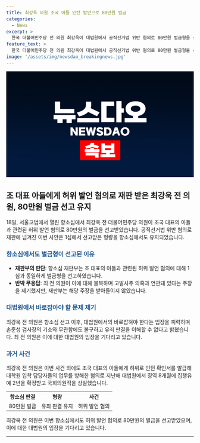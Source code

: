 ```yaml
---
title: 최강욱 의원 조국 아들 인턴 발언으로 80만원 벌금
categories:
  - News
excerpt: >
  한국 더불어민주당 전 의원 최강욱이 대법원에서 공직선거법 위반 혐의로 80만원 벌금형을 선고받았다. 그는 조국혁신당 대표의 아들에게 허위로 인턴 확인서를 발급해 대학원 입학 담당자들을 속인 혐의로도 기소돼 상실한 의원직에서 벌금형을 받았다. 항소심에서는 고발사주 의혹과 연관돼 손준성 검사장의 공소권 남용 주장이 받아들여지지 않았으며 최 전 의원은 판결을 받아들일 수 없다는 입장을 밝혔다.
feature_text: >
  한국 더불어민주당 전 의원 최강욱이 대법원에서 공직선거법 위반 혐의로 80만원 벌금형을 선고받았다. 그는 조국혁신당 대표의 아들에게 허위로 인턴 확인서를 발급해 대학원 입학 담당자들을 속인 혐의로도 기소돼 상실한 의원직에서 벌금형을 받았다. 항소심에서는 고발사주 의혹과 연관돼 손준성 검사장의 공소권 남용 주장이 받아들여지지 않았으며 최 전 의원은 판결을 받아들일 수 없다는 입장을 밝혔다.
image: '/assets/img/newsdao_breakingnews.jpg'
---
```


<p><img src="/assets/img/newsdao_breakingnews.jpg" alt="implanttips 속보" /></p>

<h2 data-ke-size="size26">조 대표 아들에게 허위 발언 혐의로 재판 받은 최강욱 전 의원, 80만원 벌금 선고 유지</h2>

<p data-ke-size="size16">18일, 서울고법에서 열린 항소심에서 최강욱 전 더불어민주당 의원이 조국 대표의 아들과 관련된 허위 발언 혐의로 80만원의 벌금을 선고받았습니다. 공직선거법 위반 혐의로 재판에 넘겨진 이번 사안은 1심에서 선고받은 형량을 항소심에서도 유지되었습니다.</p>

<h3><b><span style="color: #1a5490;">항소심에서도 벌금형이 선고된 이유</span></b></h3>

<ul>
    <li><b>재판부의 판단</b>: 항소심 재판부는 조 대표의 아들과 관련된 허위 발언 혐의에 대해 1심과 동일하게 벌금형을 선고하였습니다.</li>
    <li><b>반박 무응답</b>: 최 전 의원이 이에 대해 불복하며 고발사주 의혹과 연관돼 있다는 주장을 제기했지만, 재판부는 해당 주장을 받아들이지 않았습니다.</li>
</ul>

<h3><b><span style="color: #1a5490;">대법원에서 바로잡아야 할 문제 제기</span></b></h3>

<p data-ke-size="size16">최강욱 전 의원은 항소심 선고 이후, 대법원에서의 바로잡혀야 한다는 입장을 피력하며 손준성 검사장의 기소와 무관함에도 불구하고 유죄 판결을 이해할 수 없다고 밝혔습니다. 최 전 의원은 이에 대한 대법원의 입장을 기다리고 있습니다.</p>

<h3><b><span style="color: #1a5490;">과거 사건</span></b></h3>

<p data-ke-size="size16">최강욱 전 의원은 이번 사건 외에도 조국 대표의 아들에게 허위로 인턴 확인서를 발급해 대학원 입학 담당자들의 업무를 방해한 혐의로 지난해 대법원에서 징역 8개월에 집행유예 2년을 확정받고 국회의원직을 상실했습니다.</p>

<table>
  <tr>
    <td style="text-align: center; height: 17px;"><b>항소심 판결</b></td>
    <td style="text-align: center; height: 17px;"><b>형량</b></td>
    <td style="text-align: center; height: 17px;"><b>사건</b></td>
  </tr>
  <tr>
    <td style="text-align: center; height: 17px;">80만원 벌금</td>
    <td style="text-align: center; height: 17px;">유죄 판결 유지</td>
    <td style="text-align: center; height: 17px;">허위 발언 혐의</td>
  </tr>
</table>

<p data-ke-size="size16">최강욱 전 의원은 이번 항소심에서도 허위 발언 혐의로 80만원의 벌금을 선고받았으며, 이에 대한 대법원의 입장을 기다리고 있습니다.</p>

<hr>

<p data-ke-size="size16">&nbsp;</p>

